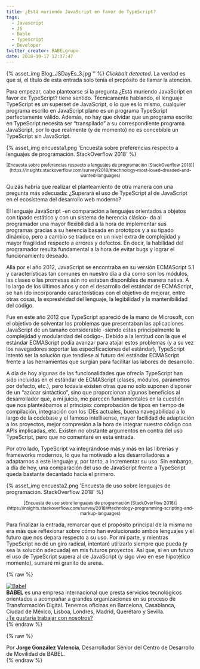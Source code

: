 ```yaml
---
title: ¿Está muriendo JavaScript en favor de TypeScript?
tags:
  - Javascript
  - JS
  - Bable
  - Typescript
  - Developer
twitter_creator: BABELgrupo
date: 2018-10-17 12:37:47
---
```


{% asset_img Blog_JSDayEs_3.jpg '' %}
_Clickbait detected_. La verdad es que sí, el título de esta entrada solo tenía el propósito de llamar la atención.

Para empezar, cabe plantearse si la pregunta ¿Está muriendo JavaScript en favor de TypeScript? tiene sentido. Técnicamente hablando, el lenguaje TypeScript es un superset de JavaScript, o lo que es lo mismo, cualquier programa escrito en JavaScript plano es un programa TypeScript perfectamente válido. Además, no hay que olvidar que un programa escrito en TypeScript necesita ser “transpilado” a su correspondiente programa JavaScript, por lo que realmente (y de momento) no es concebible un TypeScript sin JavaScript.

<!-- more -->

{% asset_img encuesta1.png 'Encuesta sobre preferencias respecto a lenguajes de programación. StackOverflow 2018' %}
<center><small>[Encuesta sobre preferencias respecto a lenguajes de programación (StackOverflow 2018)](https://insights.stackoverflow.com/survey/2018/#technology-most-loved-dreaded-and-wanted-languages)</small></center>

Quizás habría que realizar el planteamiento de otra manera con una pregunta más adecuada: ¿Superará el uso de TypeScript al de JavaScript en el ecosistema del desarrollo web moderno?

El lenguaje JavaScript -en comparación a lenguajes orientados a objetos con tipado estático y con un sistema de herencia clásico- da al programador una mayor flexibilidad a la hora de implementar sus programas gracias a su herencia basada en prototipos y a su tipado dinámico, pero a cambio se traduce en un nivel extra de complejidad y mayor fragilidad respecto a errores y defectos. En decir, la habilidad del programador resulta fundamental a la hora de evitar bugs y lograr el funcionamiento deseado.

Allá por el año 2012, JavaScript se encontraba en su versión ECMAScript 5.1 y características tan comunes en nuestro día a día como son los módulos, las clases o las promesas aún no estaban disponibles de manera nativa. A lo largo de los últimos años y con el desarrollo del estándar de ECMAScript, se han ido incorporando características con el objetivo de mejorar, entre otras cosas, la expresividad del lenguaje, la legibilidad y la mantenibilidad del código.

Fue en este año 2012 que TypeScript apareció de la mano de Microsoft, con el objetivo de solventar los problemas que presentaban las aplicaciones JavaScript de un tamaño considerable -siendo estas principalmente la complejidad y modularidad del código-. Debido a la lentitud con la que el estándar ECMAScript podía avanzar para atajar estos problemas (y a su vez los navegadores soportar las especificaciones del estándar), TypeScript intentó ser la solución que tendiese al futuro del estándar ECMAScript frente a las herramientas que surgían para facilitar las labores de desarrollo.

A día de hoy algunas de las funcionalidades que ofrecía TypeScript han sido incluidas en el estándar de ECMAScript (clases, módulos, parámetros por defecto, etc.), pero todavía existen otras que no solo suponen disponer de un “azúcar sintáctico”, sino que proporcionan algunos beneficios al desarrollador que, a mi juicio, me parecen fundamentales en la cuestión que nos planteábamos al principio: comprobación de tipos en tiempo de compilación, integración con los IDEs actuales, buena navegabilidad a lo largo de la codebase y el famoso intellisense, mayor facilidad de adaptación a los proyectos, mejor compresión a la hora de integrar nuestro código con APIs implicadas, etc. Existen no obstante argumentos en contra del uso TypeScript, pero que no comentaré en esta entrada.

Por otro lado, TypeScript va integrándose más y más en las librerías y frameworks modernos, lo que ha motivado a los desarrolladores a adaptarnos a este lenguaje y, por tanto, a incrementar su uso. Sin embargo, a día de hoy, una comparación del uso de JavaScript frente a TypeScript queda bastante decantado hacia el primero.

{% asset_img encuesta2.png 'Encuesta de uso sobre lenguajes de programación. StackOverflow 2018' %}
<center><small>[Encuesta de uso sobre lenguajes de programación (StackOverflow 2018)](https://insights.stackoverflow.com/survey/2018/#technology-programming-scripting-and-markup-languages)</small></center>

Para finalizar la entrada, remarcar que el propósito principal de la misma no era más que reflexionar sobre cómo han evolucionado ambos lenguajes y el futuro que nos depara respecto a su uso. Por mi parte, y mientras TypeScript no dé un giro radical, intentaré utilizarlo siempre que pueda (y sea la solución adecuada) en mis futuros proyectos. Así que, si en un futuro el uso de TypeScript supera al de JavaScript (y sigo vivo en ese hipotético momento), sumaré mi granito de arena.

{% raw %}
<div class="sponsor" style="border-color: #e3692e">
  <a class="logo" href="https://babel.es/"><img src="babel.png"  alt="Babel"/></a>
  <div class="bio">
    <strong>BABEL</strong> es una empresa internacional que presta servicios tecnológicos orientados a acompañar a grandes organizaciones en su proceso de Transformación Digital. Tenemos oficinas en Barcelona, Casablanca, Ciudad de México, Lisboa, Londres, Madrid, Querétaro y Sevilla.
    <br />
    <a href="http://trabajaen.babel.es/">¿Te gustaría trabajar con nosotros?</a>
  </div>
</div>
{% endraw %}

{% raw %}
<div class="post-author" style="border-color: #e3692e">
  <div class="bio">Por <strong>Jorge González Valencia</strong>, Desarrollador Sénior del Centro de Desarrollo de Movilidad de BABEL.</div>
  <img class="photo" src="Jorge Gonzalez Valencia.jpg" alt="" />
</div>
{% endraw %}
